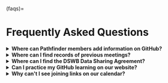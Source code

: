 (faqs)=
# Frequently Asked Questions 


<details>
<summary><b> Where can Pathfinder members add information on GitHub? </b></summary>
<br>
Each Pathfinder organisation has a GitHub repository created to upload their work to. This can be in the form of meeting reports, OMOP standards, anonymised data, or any other important information that should be public. 
<br>  
<br> 
<strong> Note: </strong> It is important that the information uploaded on GitHub is not sensitive data. Kindly confirm with your Project Coordinator what is considered sensitive if you're unsure.

<br> You can find the various repositories for each Pathfinder <a href="https://github.com/orgs/aphrc-dswb/repositories"> here </a>.
</details>

<details>
<summary><b> Where can I find records of previous meetings? </b></summary>
<br>
Previous meetings can be found on the DSWB website, <a href="https://dswb.africa/dswb-events/"> here </a>.
External meetings are shared on Discord, and would soon be linked on the website. 
<br>  
<br> 
For other internal meetings, please ask Miranda or email Precious (precious@osponow.com) to share a link to them.
</details>

<details>
<summary><b> Where can I find the DSWB Data Sharing Agreement?  </b></summary>
<br>
The DSWB data sharing agreement is available here - [Add link once publicly available.]
</details>

<details>
<summary><b> Can I practice my GitHub learning on our website? </b></summary>
<br>
Yes, please. We have a repository on our GitHub page for you to play around and test your GitHub knowledge. It is named "dswb-workshops". 

<br>  
<br> 
Feel free to break it, you'd get help! The link is <a href="https://github.com/aphrc-dswb/dswb-workshops"> here </a>. 
<br>
</details>

<details>
<summary><b> Why can't I see joining links on our calendar? </b></summary>
<br>
Due to privacy and safety reasons, internal meeting links are not public. We share them to community members, and if you cannot find it on your personal calendar, please contact Precious (precious@osponow.com) to help out.
<br>
</details>
